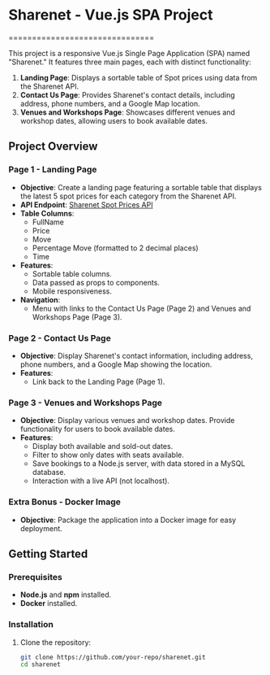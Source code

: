 # Sharenet - Vue.js SPA Project
===============================

This project is a responsive Vue.js Single Page Application (SPA) named "Sharenet." It features three main pages, each with distinct functionality:

1. **Landing Page**: Displays a sortable table of Spot prices using data from the Sharenet API.
2. **Contact Us Page**: Provides Sharenet's contact details, including address, phone numbers, and a Google Map location.
3. **Venues and Workshops Page**: Showcases different venues and workshop dates, allowing users to book available dates.

## Project Overview

### Page 1 - Landing Page
- **Objective**: Create a landing page featuring a sortable table that displays the latest 5 spot prices for each category from the Sharenet API.
- **API Endpoint**: [Sharenet Spot Prices API](https://api.sharenet.co.za/api/v1/px2/spots)
- **Table Columns**:
  - FullName
  - Price
  - Move
  - Percentage Move (formatted to 2 decimal places)
  - Time
- **Features**:
  - Sortable table columns.
  - Data passed as props to components.
  - Mobile responsiveness.
- **Navigation**:
  - Menu with links to the Contact Us Page (Page 2) and Venues and Workshops Page (Page 3).

### Page 2 - Contact Us Page
- **Objective**: Display Sharenet's contact information, including address, phone numbers, and a Google Map showing the location.
- **Features**:
  - Link back to the Landing Page (Page 1).

### Page 3 - Venues and Workshops Page
- **Objective**: Display various venues and workshop dates. Provide functionality for users to book available dates.
- **Features**:
  - Display both available and sold-out dates.
  - Filter to show only dates with seats available.
  - Save bookings to a Node.js server, with data stored in a MySQL database.
  - Interaction with a live API (not localhost).

### Extra Bonus - Docker Image
- **Objective**: Package the application into a Docker image for easy deployment.

## Getting Started

### Prerequisites
- **Node.js** and **npm** installed.
- **Docker** installed.

### Installation

1. Clone the repository:
   ```bash
   git clone https://github.com/your-repo/sharenet.git
   cd sharenet
